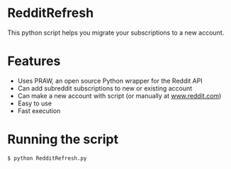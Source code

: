 RedditRefresh
===========

This python script helps you migrate your subscriptions to a new account.

Features
===========

* Uses PRAW, an open source Python wrapper for the Reddit API
* Can add subreddit subscriptions to new or existing account
* Can make a new account with script (or manually at www.reddit.com)
* Easy to use
* Fast execution


Running the script
=======

    $ python RedditRefresh.py
